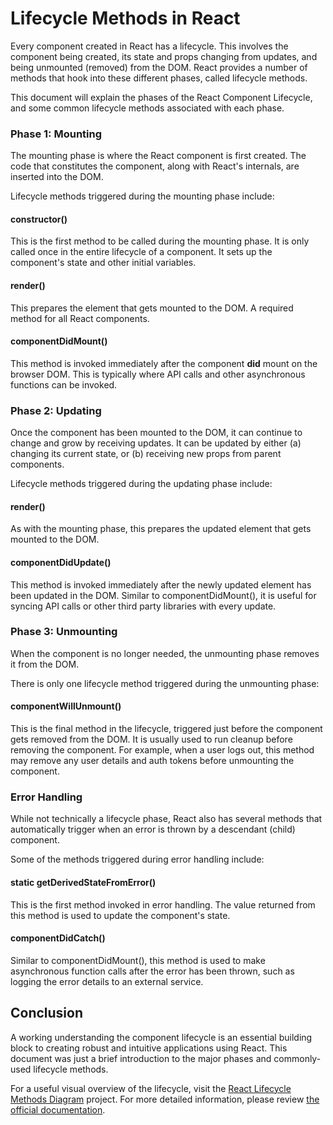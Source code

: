 # Lifecycle Methods in React

Every component created in React has a lifecycle. This involves the component being created, its state and props changing from updates, and being unmounted (removed) from the DOM. React provides a number of methods that hook into these different phases, called lifecycle methods.

This document will explain the phases of the React Component Lifecycle, and some common lifecycle methods associated with each phase.

### Phase 1: Mounting
The mounting phase is where the React component is first created. The code that constitutes the component, along with React's internals, are inserted into the DOM.

Lifecycle methods triggered during the mounting phase include:

#### constructor()
This is the first method to be called during the mounting phase. It is only called once in the entire lifecycle of a component. It sets up the component's state and other initial variables.

#### render()
This prepares the element that gets mounted to the DOM. A required method for all React components.

#### componentDidMount()
This method is invoked immediately after the component **did** mount on the browser DOM. This is typically where API calls and other asynchronous functions can be invoked.

### Phase 2: Updating
Once the component has been mounted to the DOM, it can continue to change and grow by receiving updates. It can be updated by either (a) changing its current state, or (b) receiving new props from parent components.

Lifecycle methods triggered during the updating phase include:

#### render()
As with the mounting phase, this prepares the updated element that gets mounted to the DOM.

#### componentDidUpdate()
This method is invoked immediately after the newly updated element has been updated in the DOM. Similar to componentDidMount(), it is useful for syncing API calls or other third party libraries with every update.

### Phase 3: Unmounting
When the component is no longer needed, the unmounting phase removes it from the DOM.

There is only one lifecycle method triggered during the unmounting phase:

#### componentWillUnmount()
This is the final method in the lifecycle, triggered just before the component gets removed from the DOM. It is usually used to run cleanup before removing the component. For example, when a user logs out, this method may remove any user details and auth tokens before unmounting the component.

### Error Handling
While not technically a lifecycle phase, React also has several methods that automatically trigger when an error is thrown by a descendant (child) component.

Some of the methods triggered during error handling include:

#### static getDerivedStateFromError()
This is the first method invoked in error handling. The value returned from this method is used to update the component's state.

#### componentDidCatch()
Similar to componentDidMount(), this method is used to make asynchronous function calls after the error has been thrown, such as logging the error details to an external service.


## Conclusion
A working understanding the component lifecycle is an essential building block to creating robust and intuitive applications using React. This document was just a brief introduction to the major phases and commonly-used lifecycle methods.

For a useful visual overview of the lifecycle, visit the [React Lifecycle Methods Diagram](http://projects.wojtekmaj.pl/react-lifecycle-methods-diagram/) project. For more detailed information, please review [the official documentation](https://reactjs.org/docs/state-and-lifecycle.html).